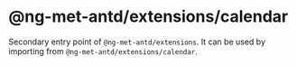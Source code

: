# @ng-met-antd/extensions/calendar

Secondary entry point of `@ng-met-antd/extensions`. It can be used by importing from `@ng-met-antd/extensions/calendar`.
